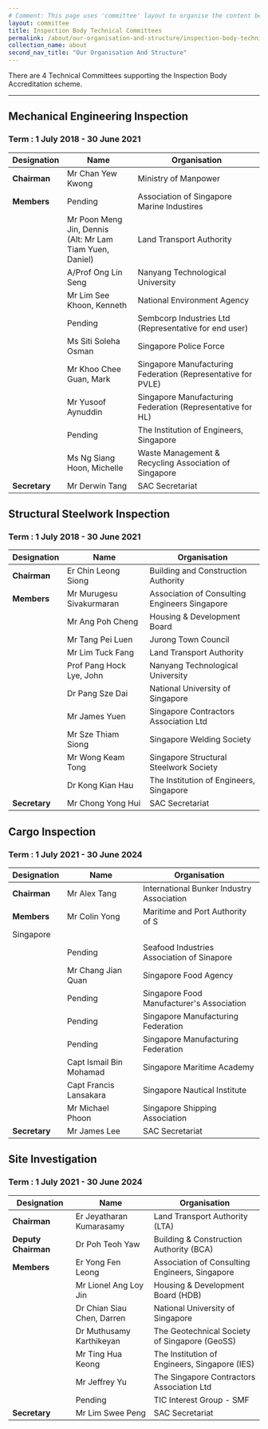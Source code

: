 ```yaml
---
# Comment: This page uses 'committee' layout to organise the content below. Switch to 'leftnav-page-content' if you want the content to be displayed as written below.
layout: committee 
title: Inspection Body Technical Committees
permalink: /about/our-organisation-and-structure/inspection-body-technical-committees
collection_name: about
second_nav_title: "Our Organisation And Structure"
---
```


There are 4 Technical Committees supporting the Inspection Body Accreditation scheme.

---

## Mechanical Engineering Inspection
### Term : 1 July 2018 - 30 June 2021

| Designation | Name | Organisation |
|-------------|------|--------------|
| **Chairman** | Mr Chan Yew Kwong | Ministry of Manpower |
| **Members** | Pending | Association of Singapore Marine Industires |
| | Mr Poon Meng Jin, Dennis<br/>(Alt: Mr Lam Tiam Yuen, Daniel) | Land Transport Authority |
| | A/Prof Ong Lin Seng | Nanyang Technological University |
| | Mr Lim See Khoon, Kenneth | National Environment Agency |
| | Pending | Sembcorp Industries Ltd (Representative for end user) |
| | Ms Siti Soleha Osman | Singapore Police Force |
| | Mr Khoo Chee Guan, Mark | Singapore Manufacturing Federation (Representative for PVLE) |
| | Mr Yusoof Aynuddin | Singapore Manufacturing Federation (Representative for HL) |
| | Pending | The Institution of Engineers, Singapore |
| | Ms Ng Siang Hoon, Michelle | Waste Management & Recycling Association of Singapore |
| **Secretary** | Mr Derwin Tang | SAC Secretariat |

## Structural Steelwork Inspection
### Term : 1 July 2018 - 30 June 2021

| Designation | Name | Organisation |
|-------------|------|--------------|
| **Chairman** | Er Chin Leong Siong | Building and Construction Authority |
| **Members** | Mr Murugesu Sivakurmaran | Association of Consulting Engineers Singapore |
| | Mr Ang Poh Cheng | Housing & Development Board |
| | Mr Tang Pei Luen | Jurong Town Council |
| | Mr Lim Tuck Fang | Land Transport Authority |
| | Prof Pang Hock Lye, John | Nanyang Technological University |
| | Dr Pang Sze Dai | National University of Singapore |
| | Mr James Yuen | Singapore Contractors Association Ltd |
| | Mr Sze Thiam Siong | Singapore Welding Society |
| | Mr Wong Keam Tong | Singapore Structural Steelwork Society |
| | Dr Kong Kian Hau | The Institution of Engineers, Singapore |
| **Secretary** | Mr Chong Yong Hui | SAC Secretariat |

## Cargo Inspection
### Term : 1 July 2021 - 30 June 2024

| Designation | Name | Organisation |
|-------------|------|--------------|
| **Chairman** | Mr Alex Tang | International Bunker Industry Association |
| **Members** | Mr Colin Yong | Maritime and Port Authority of S
Singapore |
| | Pending | Seafood Industries Association of Sinapore |
| | Mr Chang Jian Quan | Singapore Food Agency |
| | Pending | Singapore Food Manufacturer's Association |
| | Pending | Singapore Manufacturing Federation |
| | Pending | Singapore Manufacturing Federation |
| | Capt Ismail Bin Mohamad | Singapore Maritime Academy |
| | Capt Francis Lansakara | Singapore Nautical Institute |
| | Mr Michael Phoon | Singapore Shipping Association |
| **Secretary** | Mr James Lee | SAC Secretariat |

## Site Investigation
### Term : 1 July 2021 - 30 June 2024

| Designation | Name | Organisation |
|-------------|------|--------------|
| **Chairman** | Er Jeyatharan Kumarasamy | Land Transport Authority (LTA)|
| **Deputy Chairman** | Dr Poh Teoh Yaw | Building & Construction Authority (BCA) |
| **Members** | Er Yong Fen Leong | Association of Consulting Engineers, Singapore |
| | Mr Lionel Ang Loy Jin | Housing & Development Board (HDB)|
| | Dr Chian Siau Chen, Darren | National University of Singapore |
| | Dr Muthusamy Karthikeyan | The Geotechnical Society of Singapore (GeoSS) |
| | Mr Ting Hua Keong | The Institution of Engineers, Singapore (IES)|
| | Mr Jeffrey Yu | The Singapore Contractors Association Ltd |
| | Pending | TIC Interest Group - SMF|
| **Secretary** | Mr Lim Swee Peng | SAC Secretariat |
